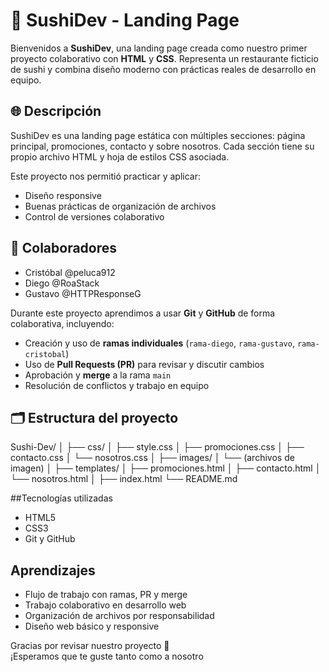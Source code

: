 # 🍣 SushiDev - Landing Page

Bienvenidos a **SushiDev**, una landing page creada como nuestro primer proyecto colaborativo con **HTML** y **CSS**. Representa un restaurante ficticio de sushi y combina diseño moderno con prácticas reales de desarrollo en equipo.

## 🌐 Descripción

SushiDev es una landing page estática con múltiples secciones: página principal, promociones, contacto y sobre nosotros. Cada sección tiene su propio archivo HTML y hoja de estilos CSS asociada.

Este proyecto nos permitió practicar y aplicar:

- Diseño responsive
- Buenas prácticas de organización de archivos
- Control de versiones colaborativo

## 👥 Colaboradores

- Cristóbal @peluca912 
- Diego @RoaStack
- Gustavo @HTTPResponseG

Durante este proyecto aprendimos a usar **Git** y **GitHub** de forma colaborativa, incluyendo:

- Creación y uso de **ramas individuales** (`rama-diego`, `rama-gustavo`, `rama-cristobal`)
- Uso de **Pull Requests (PR)** para revisar y discutir cambios
- Aprobación y **merge** a la rama `main`
- Resolución de conflictos y trabajo en equipo

## 🗂 Estructura del proyecto
Sushi-Dev/
│
├── css/
│   ├── style.css
│   ├── promociones.css
│   ├── contacto.css
│   └── nosotros.css
│
├── images/
│   └── (archivos de imagen)
│
├── templates/
│   ├── promociones.html
│   ├── contacto.html
│   └── nosotros.html
│
├── index.html
└── README.md

##Tecnologías utilizadas

- HTML5
- CSS3
- Git y GitHub

## Aprendizajes

- Flujo de trabajo con ramas, PR y merge
- Trabajo colaborativo en desarrollo web
- Organización de archivos por responsabilidad
- Diseño web básico y responsive

Gracias por revisar nuestro proyecto 🙌  
¡Esperamos que te guste tanto como a nosotro